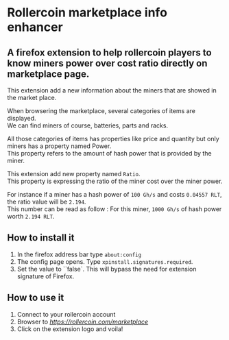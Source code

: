 # Rollercoin marketplace info enhancer

## A firefox extension to help rollercoin players to know miners power over cost ratio directly on marketplace page.

This extension add a new information about the miners that are 
showed in the market place.  

When browsering the marketplace, several categories of items are displayed.  
We can find miners of course, batteries, parts and racks.  

All those categories of items has properties like price and quantity but only miners has a property named Power.  
This property refers to the amount of hash power that is provided by the miner.  

This extension add new property named `Ratio`.  
This property is expressing the ratio of the miner cost over the miner power.  

For instance if a miner has a hash power of `100 Gh/s` and costs `0.04557 RLT`,  
the ratio value will be `2.194`.  
This number can be read as follow : 
For this miner, `1000 Gh/s` of hash power worth `2.194 RLT`.

## How to install it

1. In the firefox address bar type `about:config`
1. The config page opens. Type `xpinstall.signatures.required`.
1. Set the value to ``false`. This will bypass the need for extension signature of Firefox.

## How to use it

1. Connect to your rollercoin account
1. Browser to *https://rollercoin.com/marketplace*
1. Click on the extension logo and voila!